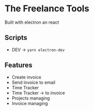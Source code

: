 # The Freelance Tools

Built with electron an react

## Scripts

- DEV -> `yarn electron-dev`

## Features

- Create invoice
- Send invoice to email
- Time Tracker
- Time Tracker -> to invoice
- Projects managing
- Invoice managing